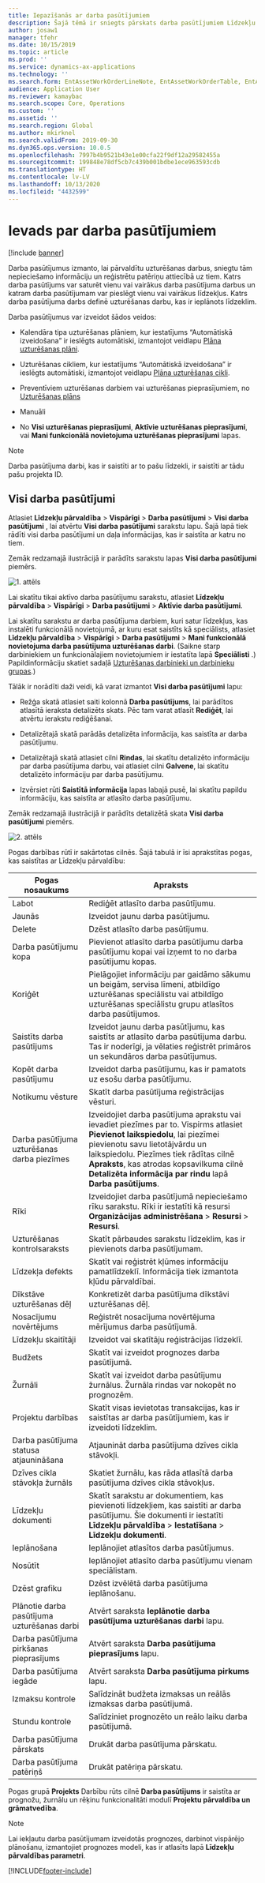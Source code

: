 ```yaml
---
title: Iepazīšanās ar darba pasūtījumiem
description: Šajā tēmā ir sniegts pārskats darba pasūtījumiem Līdzekļu pārvaldībā.
author: josaw1
manager: tfehr
ms.date: 10/15/2019
ms.topic: article
ms.prod: ''
ms.service: dynamics-ax-applications
ms.technology: ''
ms.search.form: EntAssetWorkOrderLineNote, EntAssetWorkOrderTable, EntAssetWorkOrderActive, EntAssetWorkOrderHoursInfoPart, EntAssetWorkOrderLineListPage, EntAssetWorkOrderAddObjectBOMItem, EntAssetWorkOrderTablePoolAdd, EntAssetWorkOrderPurchReqListPagePreviewPane, EntAssetWorkOrderPoolReferenceAdd, EntAssetWorkOrderWorkspace, EntAssetWorkOrderTableAdjust, EntAssetWorkOrderGantt, EntAssetWorkOrderNotes, EntAssetWorkOrderActivePart, EntAssetWorkOrderTableInfoPart, EntAssetWorkOrderLineListPagePreviewPane, EntAssetWorkOrderTool, EntAssetMobileWorkOrderLineDetails, EntAssetMobileWorkOrderLineList, EntAssetMobileWorkOrderDetails
audience: Application User
ms.reviewer: kamaybac
ms.search.scope: Core, Operations
ms.custom: ''
ms.assetid: ''
ms.search.region: Global
ms.author: mkirknel
ms.search.validFrom: 2019-09-30
ms.dyn365.ops.version: 10.0.5
ms.openlocfilehash: 7997b4b9521b43e1e00cfa22f9df12a29582455a
ms.sourcegitcommit: 199848e78df5cb7c439b001bdbe1ece963593cdb
ms.translationtype: HT
ms.contentlocale: lv-LV
ms.lasthandoff: 10/13/2020
ms.locfileid: "4432599"
---
```

# <a name="introduction-to-work-orders"></a>Ievads par darba pasūtījumiem

[!include [banner](../../includes/banner.md)]



Darba pasūtījumus izmanto, lai pārvaldītu uzturēšanas darbus, sniegtu tām nepieciešamo informāciju un reģistrētu patēriņu attiecībā uz tiem. Katrs darba pasūtījums var saturēt vienu vai vairākus darba pasūtījuma darbus un katram darba pasūtījumam var pieslēgt vienu vai vairākus līdzekļus. Katrs darba pasūtījuma darbs definē uzturēšanas darbu, kas ir ieplānots līdzeklim.

Darba pasūtījumus var izveidot šādos veidos:

- Kalendāra tipa uzturēšanas plāniem, kur iestatījums “Automātiskā izveidošana” ir ieslēgts automātiski, izmantojot veidlapu [Plāna uzturēšanas plāni](../preventive-and-reactive-maintenance/schedule-maintenance-plans.md).

- Uzturēšanas cikliem, kur iestatījums “Automātiskā izveidošana” ir ieslēgts automātiski, izmantojot veidlapu [Plāna uzturēšanas cikli](../preventive-and-reactive-maintenance/maintenance-rounds.md).

- Preventīviem uzturēšanas darbiem vai uzturēšanas pieprasījumiem, no [Uzturēšanas plāns](../preventive-and-reactive-maintenance/maintenance-schedule.md)

- Manuāli

- No **Visi uzturēšanas pieprasījumi**, **Aktīvie uzturēšanas pieprasījumi**, vai **Mani funkcionālā novietojuma uzturēšanas pieprasījumi** lapas.

>[!NOTE]
>Darba pasūtījuma darbi, kas ir saistīti ar to pašu līdzekli, ir saistīti ar tādu pašu projekta ID.

## <a name="all-work-orders"></a>Visi darba pasūtījumi

Atlasiet **Līdzekļu pārvaldība** > **Vispārīgi** > **Darba pasūtījumi** > **Visi darba pasūtījumi** , lai atvērtu **Visi darba pasūtījumi** sarakstu lapu. Šajā lapā tiek rādīti visi darba pasūtījumi un daļa informācijas, kas ir saistīta ar katru no tiem.

Zemāk redzamajā ilustrācijā ir parādīts sarakstu lapas **Visi darba pasūtījumi** piemērs.

![1. attēls](media/01-work-orders.png)

Lai skatītu tikai aktīvo darba pasūtījumu sarakstu, atlasiet **Līdzekļu pārvaldība** > **Vispārīgi** > **Darba pasūtījumi** > **Aktīvie darba pasūtījumi**. 

Lai skatītu sarakstu ar darba pasūtījuma darbiem, kuri satur līdzekļus, kas instalēti funkcionālā novietojumā, ar kuru esat saistīts kā speciālists, atlasiet **Līdzekļu pārvaldība** > **Vispārīgi** > **Darba pasūtījumi** > **Mani funkcionālā novietojuma darba pasūtījuma uzturēšanas darbi**. (Saikne starp darbiniekiem un funkcionālajiem novietojumiem ir iestatīta lapā **Speciālisti** .) Papildinformāciju skatiet sadaļā [Uzturēšanas darbinieki un darbinieku grupas](../setup-for-objects/workers-and-worker-groups.md).)

Tālāk ir norādīti daži veidi, kā varat izmantot **Visi darba pasūtījumi** lapu:

- Režģa skatā atlasiet saiti kolonnā **Darba pasūtījums**, lai parādītos atlasītā ieraksta detalizēts skats. Pēc tam varat atlasīt **Rediģēt**, lai atvērtu ierakstu rediģēšanai.

- Detalizētajā skatā parādās detalizēta informācija, kas saistīta ar darba pasūtījumu.  

- Detalizētajā skatā atlasiet cilni **Rindas**, lai skatītu detalizēto informāciju par darba pasūtījuma darbu, vai atlasiet cilni **Galvene**, lai skatītu detalizēto informāciju par darba pasūtījumu.  

- Izvērsiet rūti **Saistītā informācija** lapas labajā pusē, lai skatītu papildu informāciju, kas saistīta ar atlasīto darba pasūtījumu.

Zemāk redzamajā ilustrācijā ir parādīts detalizētā skata **Visi darba pasūtījumi** piemērs.

![2. attēls](media/02-work-orders.png)


Pogas darbības rūtī ir sakārtotas cilnēs. Šajā tabulā ir īsi aprakstītas pogas, kas saistītas ar Līdzekļu pārvaldību:



| Pogas nosaukums                     | Apraksts                                                                                                                                                                                                                                                             |
|---------------------------------|-------------------------------------------------------------------------------------------------------------------------------------------------------------------------------------------------------------------------------------------------------------------------|
| Labot                            | Rediģēt atlasīto darba pasūtījumu.                                                                                                                                                                                                                                           |
| Jaunās                             | Izveidot jaunu darba pasūtījumu.                                                                                                                                                                                                                                                  |
| Delete                          | Dzēst atlasīto darba pasūtījumu.                                                                                                                                                                                                                                         |
| Darba pasūtījumu kopa                 | Pievienot atlasīto darba pasūtījumu darba pasūtījumu kopai vai izņemt to no darba pasūtījumu kopas.                                                                                                                                                                                           |
| Koriģēt                          | Pielāgojiet informāciju par gaidāmo sākumu un beigām, servisa līmeni, atbildīgo uzturēšanas speciālistu vai atbildīgo uzturēšanas speciālistu grupu atlasītos darba pasūtījumos.                                                                                                                                     |
| Saistīts darba pasūtījums              | Izveidot jaunu darba pasūtījumu, kas saistīts ar atlasīto darba pasūtījuma darbu. Tas ir noderīgi, ja vēlaties reģistrēt primāros un sekundāros darba pasūtījumus.                                                                                                                              |
| Kopēt darba pasūtījumu                 | Izveidot darba pasūtījumu, kas ir pamatots uz esošu darba pasūtījumu.                                                                                                                                                                                                               |
| Notikumu vēsture                   | Skatīt darba pasūtījuma reģistrācijas vēsturi.                                                                                                                                                                                                                |
| Darba pasūtījuma uzturēšanas darba piezīmes                           | Izveidojiet darba pasūtījuma aprakstu vai ievadiet piezīmes par to. Vispirms atlasiet **Pievienot laikspiedolu**, lai piezīmei pievienotu savu lietotājvārdu un laikspiedolu. Piezīmes tiek rādītas cilnē **Apraksts**, kas atrodas kopsavilkuma cilnē **Detalizēta informācija par rindu** lapā **Darba pasūtījums**.         |
| Rīki                           | Izveidojiet darba pasūtījumā nepieciešamo rīku sarakstu. Rīki ir iestatīti kā resursi **Organizācijas administrēšana** > **Resursi** > **Resursi**.                                                                                                      |
| Uzturēšanas kontrolsaraksts           | Skatīt pārbaudes sarakstu līdzeklim, kas ir pievienots darba pasūtījumam.                                                                                                                                                                                                              |
| Līdzekļa defekts                     | Skatīt vai reģistrēt kļūmes informāciju pamatlīdzeklī. Informācija tiek izmantota kļūdu pārvaldībai.                                                                                                                                                                                      |
| Dīkstāve uzturēšanas dēļ            | Konkretizēt darba pasūtījuma dīkstāvi uzturēšanas dēļ.                                                                                                                                                                                                                               |
| Nosacījumu novērtējums            | Reģistrēt nosacījuma novērtējuma mērījumus darba pasūtījumā.                                                                                                                                                                                                             |
| Līdzekļu skaitītāji                 | Izveidot vai skatītāju reģistrācijas līdzeklī.                                                                                                                                                                                                                     |
| Budžets                        | Skatīt vai izveidot prognozes darba pasūtījumā.                                                                                                                                                                                                                               |
| Žurnāli                        | Skatīt vai izveidot darba pasūtījumu žurnālus. Žurnāla rindas var nokopēt no prognozēm.                                                                                                                                                                                         |
| Projektu darbības            | Skatīt visas ievietotas transakcijas, kas ir saistītas ar darba pasūtījumiem, kas ir izveidoti līdzeklim.                                                                                                                                                                                             |
| Darba pasūtījuma statusa atjaunināšana           | Atjaunināt darba pasūtījuma dzīves cikla stāvokļi.                                                                                                                                                                                                                                                |
| Dzīves cikla stāvokļa žurnāls                      | Skatiet žurnālu, kas rāda atlasītā darba pasūtījuma dzīves cikla stāvokļus.                                                                                                                                                                                                                   |
| Līdzekļu dokumenti                | Skatīt sarakstu ar dokumentiem, kas pievienoti līdzekļiem, kas saistīti ar darba pasūtījumu. Šie dokumenti ir iestatīti **Līdzekļu pārvaldība** > **Iestatīšana** > **Līdzekļu dokumenti**.                                                                                                 |
| Ieplānošana                        | Ieplānojiet atlasītos darba pasūtījumus.                                                                                                                                                                                                                                      |
| Nosūtīt            | Ieplānojiet atlasīto darba pasūtījumu vienam speciālistam.                                                                                                                                                                                                                        |
| Dzēst grafiku                 | Dzēst izvēlētā darba pasūtījuma ieplānošanu.                                                                                                                                                                                                                          |
| Plānotie darba pasūtījuma uzturēšanas darbi             | Atvērt saraksta **Ieplānotie darba pasūtījuma uzturēšanas darbi** lapu.                                                                                                                                                                                                                             |
| Darba pasūtījuma pirkšanas pieprasījums | Atvērt saraksta **Darba pasūtījuma pieprasījums** lapu.                                                                                                                                                                                                                 |
| Darba pasūtījuma iegāde             | Atvērt saraksta **Darba pasūtījuma pirkums** lapu.                                                                                                                                                                                                                             |
| Izmaksu kontrole                    | Salīdzināt budžeta izmaksas un reālās izmaksas darba pasūtījumā.                                                                                                                                                                                                                |
| Stundu kontrole                    | Salīdziniet prognozēto un reālo laiku darba pasūtījumā.                                                                                                                                                                                                                |
| Darba pasūtījuma pārskats               | Drukāt darba pasūtījuma pārskatu.                                                                                                                                                                                                                                                |
| Darba pasūtījuma patēriņš          | Drukāt patēriņa pārskatu.                                                                                                                                                                                                                                               |


Pogas grupā **Projekts** Darbību rūts cilnē **Darba pasūtījums** ir saistīta ar prognožu, žurnālu un rēķinu funkcionalitāti modulī **Projektu pārvaldība un grāmatvedība**.

>[!NOTE]
>Lai iekļautu darba pasūtījumam izveidotās prognozes, darbinot vispārējo plānošanu, izmantojiet prognozes modeli, kas ir atlasīts lapā **Līdzekļu pārvaldības parametri**.



[!INCLUDE[footer-include](../../../includes/footer-banner.md)]